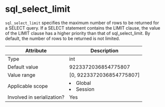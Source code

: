# sql_select_limit

`sql_select_limit` specifies the maximum number of rows to be returned for a SELECT query. If a SELECT statement contains the LIMIT clause, the value of the LIMIT clause has a higher priority than that of sql_select_limit. By default, the number of rows to be returned is not limited.

| **Attribute** | **Description** |
|---------|------------------------------------------------------------------------------------------------------------|
| Type | int |
| Default value | 9223372036854775807 |
| Value range | \[0, 9223372036854775807\] |
| Applicable scope | <li> Global   <li> Session |
| Involved in serialization? | Yes |
